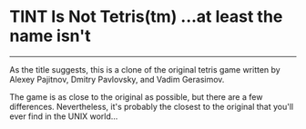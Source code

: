 TINT Is Not Tetris(tm) ...at least the name isn't
=================================================

---

As the title suggests, this is a clone of the original tetris game
written by Alexey Pajitnov, Dmitry Pavlovsky, and Vadim Gerasimov.

The game is as close to the original as possible, but there are a few
differences. Nevertheless, it's probably the closest to the original
that you'll ever find in the UNIX world...
